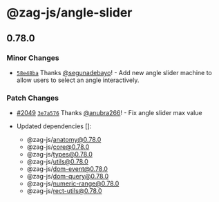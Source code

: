 # @zag-js/angle-slider

## 0.78.0

### Minor Changes

- [`58e48ba`](https://github.com/chakra-ui/zag/commit/58e48ba3d80dfc1293e28a21819e468e8ff8a0aa) Thanks
  [@segunadebayo](https://github.com/segunadebayo)! - Add new angle slider machine to allow users to select an angle
  interactively.

### Patch Changes

- [#2049](https://github.com/chakra-ui/zag/pull/2049)
  [`3e7a576`](https://github.com/chakra-ui/zag/commit/3e7a57617a38e07363248a9a417e01f3c33fe8fe) Thanks
  [@anubra266](https://github.com/anubra266)! - Fix angle slider max value

- Updated dependencies []:
  - @zag-js/anatomy@0.78.0
  - @zag-js/core@0.78.0
  - @zag-js/types@0.78.0
  - @zag-js/utils@0.78.0
  - @zag-js/dom-event@0.78.0
  - @zag-js/dom-query@0.78.0
  - @zag-js/numeric-range@0.78.0
  - @zag-js/rect-utils@0.78.0
